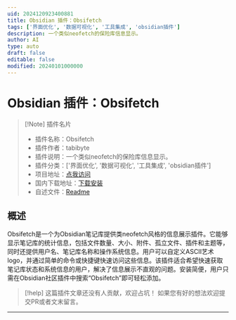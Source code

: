 ```yaml
---
uid: 2024120923400881
title: Obsidian 插件：Obsifetch
tags: ['界面优化', '数据可视化', '工具集成', 'obsidian插件']
description: 一个类似neofetch的保险库信息显示。
author: AI
type: auto
draft: false
editable: false
modified: 20240101000000
---
```


# Obsidian 插件：Obsifetch

> [!Note] 插件名片
> - 插件名称：Obsifetch
> - 插件作者：tabibyte
> - 插件说明：一个类似neofetch的保险库信息显示。
> - 插件分类：['界面优化', '数据可视化', '工具集成', 'obsidian插件']
> - 项目地址：[点我访问](https://github.com/tabibyte/obsifetch)
> - 国内下载地址：[下载安装](https://pkmer.cn/products/plugin/pluginMarket/?obsifetch)
> - 自述文件：[Readme](https://ghproxy.net/https://raw.githubusercontent.com/tabibyte/obsifetch/master/README.md)



## 概述

Obsifetch是一个为Obsidian笔记库提供类neofetch风格的信息展示插件。它能够显示笔记库的统计信息，包括文件数量、大小、附件、孤立文件、插件和主题等，同时还提供用户名、笔记库名称和操作系统信息。用户可以自定义ASCII艺术logo，并通过简单的命令或快捷键快速访问这些信息。该插件适合希望快速获取笔记库状态和系统信息的用户，解决了信息展示不直观的问题。安装简便，用户只需在Obsidian社区插件中搜索“Obsifetch”即可轻松添加。


> [!help] 
> 这篇插件文章还没有人贡献，欢迎占坑！
> 如果您有好的想法欢迎提交PR或者文末留言。
> 

---



